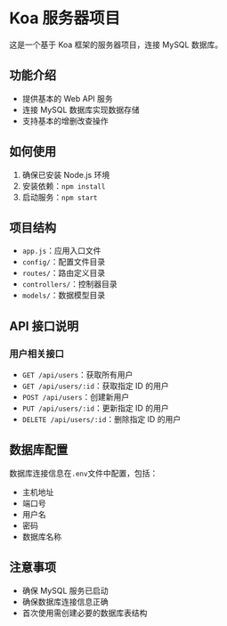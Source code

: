 # Koa 服务器项目

这是一个基于 Koa 框架的服务器项目，连接 MySQL 数据库。

## 功能介绍

- 提供基本的 Web API 服务
- 连接 MySQL 数据库实现数据存储
- 支持基本的增删改查操作

## 如何使用

1. 确保已安装 Node.js 环境
2. 安装依赖：`npm install`
3. 启动服务：`npm start`

## 项目结构

- `app.js`：应用入口文件
- `config/`：配置文件目录
- `routes/`：路由定义目录
- `controllers/`：控制器目录
- `models/`：数据模型目录

## API 接口说明

### 用户相关接口

- `GET /api/users`：获取所有用户
- `GET /api/users/:id`：获取指定 ID 的用户
- `POST /api/users`：创建新用户
- `PUT /api/users/:id`：更新指定 ID 的用户
- `DELETE /api/users/:id`：删除指定 ID 的用户

## 数据库配置

数据库连接信息在`.env`文件中配置，包括：

- 主机地址
- 端口号
- 用户名
- 密码
- 数据库名称

## 注意事项

- 确保 MySQL 服务已启动
- 确保数据库连接信息正确
- 首次使用需创建必要的数据库表结构
